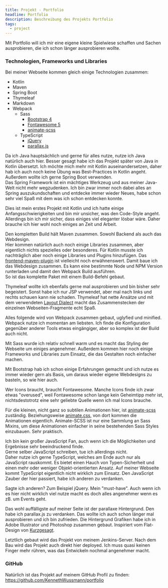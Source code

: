 ```yaml
---
title: Projekt - Portfolio
headline: Portfolio
description: Beschreibung des Projekts Portfolio
tags: 
  - project
---
```

Mit Portfolio will ich mir eine eigene kleine Spielwiese schaffen und Sachen ausprobieren, die ich schon länger ausprobieren wollte.

### Technologien, Frameworks und Libraries

Bei meiner Webseite kommen gleich einige Technologien zusammen:

* Kotlin
* Maven
* Spring Boot
* Thymeleaf
* Markdown
* Webpack
    * Sass
        * [Bootstrap 4](https://getbootstrap.com/)
        * [Fontawesome 5](https://fontawesome.com/)
        * [animate-scss](https://github.com/geoffgraham/animate.scss)
    * TypeScript
        * [jQuery](https://jquery.com/)
        * [parallax.js](https://github.com/wagerfield/parallax)

Da ich Java hauptsächlich und gerne für alles nutze, nutze ich Java natürlich auch hier.
Besser gesagt habe ich das Projekt später von Java in Kotlin übersetzt. Ich möchte mich mehr mit Kotlin
auseinandersetzen, daher hab ich auch noch keine Übung was Best-Practices in Kotlin angeht.
Außerdem wollte ich gerne Spring Boot verwenden.<br />
Das Spring Framework ist ein mächtiges Werkzeug und aus meiner Java-Welt nicht mehr wegzudenken.
Ich bin zwar immer noch dabei alles an Spring auszukundschaften und entdecke immer wieder Neues,
habe schon sehr viel Spaß mit dem was ich schon entdecken konnte.

Dies ist mein erstes Projekt mit Kotlin und ich hatte einige Anfangsschwierigkeiten und bin mir unsicher,
was den Code-Style angeht. Allerdings bin ich mir sicher, dass einiges viel eleganter lösbar wäre.
Daher brauche ich hier wohl noch einiges an Zeit und Arbeit.

Den kompletten Build hält Maven zusammen. Sowohl Backend als auch das Webdesign.<br />
Hier kommen natürlich auch noch einige Libraries zusammen, aber eigentlich nichts spezielles oder
besonderes. Für Kotlin musste ich nachträglich aber noch einige Libraries und Plugins hinzufügen.
Das [frontend-maven-plugin](https://github.com/eirslett/frontend-maven-plugin)
ist vielleicht noch erwähnenswert. Damit baue ich das Webdesign zusammen. Es kann eine bestimmte
Node und NPM Version runterladen und damit den Webpack Build ausführen.<br />
So ist das komplette Paket mit einem Build-Befehl gebaut.

Thymeleaf wollte ich ebenfalls gerne mal ausprobieren und bin bisher sehr begeistert.
Sonst habe ich nur JSP verwendet, aber mal nach links und rechts schauen kann nie schaden.
Thymeleaf hat nette Ansätze und mit dem verwendeten
[Layout Dialect](https://github.com/ultraq/thymeleaf-layout-dialect)
macht das Zusammenstecken der einzelnen Webseiten-Fragmente echt Spaß.

Alles folgende wird von Webpack zusammen gebaut, uglyfied und minified.<br />
Webpack nutze ich momentan am liebsten. Ich finde die Konfiguration gegenüber anderer Tools etwas
eingängiger, aber so komplex ist der Build auch nicht.

Mit Sass wurde ich relativ schnell warm und es macht das Styling der Webseite um einiges angenehmer.
Außerdem kommen hier noch einige Frameworks und Libraries zum Einsatz, die das Gestalten noch einfacher machen.<br/>

Mit Bootstrap hab ich schon einige Erfahrungen gemacht und ich nutze es immer wieder gern als Basis,
um daraus wieder eigene Webdesigns zu basteln, so wie hier auch.<br />

Wer Icons braucht, braucht Fontawesome. Manche Icons finde ich zwar etwas "overused", weil Fontawesome schon
lange kein Geheimtipp mehr ist, nichtsdestotrotz eine sehr geliebte Quelle wenn ich mal Icons brauche.<br/>

Für die kleinen, nicht ganz so subtilen Animationen hier, ist [animate-scss](https://github.com/geoffgraham/animate.scss) zuständig.
Beziehungsweise [animate.css](https://github.com/daneden/animate.css), von dort
kommen die Animationen eigentlich. Animate-SCSS ist nur eine Sammlung an Sass Mixins, um diese Animationen einfacher
in seine bestehenden Sass Styles einzubauen. Sehr praktisch.

Ich bin kein großer JavaScript Fan, auch wenn ich die Möglichkeiten und Ergebnisse sehr beeindruckend finde.<br />
Gerne selber JavaScript schreiben, tue ich allerdings nicht. <br />
Daher nutze ich gerne TypeScript, welches am Ende auch nur als JavaScript rauskommt. Es bietet einen Hauch
von Typen-Sicherheit und einen mehr oder weniger Objekt-orientierten Ansatz. Auf meiner Webseite kommt
TypeScript eigentlich nicht wirklich zum Einsatz. Den JavaScript Zauber der hier passiert, habe ich anderen
zu verdanken.<br />

Sagte ich anderen? Zum Beispiel jQuery. Mein "must-have". Auch wenn ich es hier nicht wirklich viel nutze
macht es doch alles angenehmer wenn es zB. um Events geht.<br />

Das wohl auffälligste auf meiner Seite ist der parallaxe Hintergrund. Den habe ich parallax.js zu verdanken.
Das wollte ich auch schon länger mal ausprobieren und ich bin zufrieden. Die Hintergrund Grafiken habe ich
in Adobe Illustrator und Photoshop zusammen gebaut. Inspiriert vom Flat-Design von
[Kurzgesagt](https://www.youtube.com/user/Kurzgesagt).

Letztlich gebaut wird das Projekt von meinem Jenkins-Server. Nach dem Bau wird das Projekt auch direkt
hier deployed. Ich muss quasi keinen Finger mehr rühren, was das Entwickeln nochmal angenehmer macht.

### GitHub
Natürlich ist das Projekt auf meinem GitHub Profil zu finden:
https://github.com/KennethWussmann/portfolio
